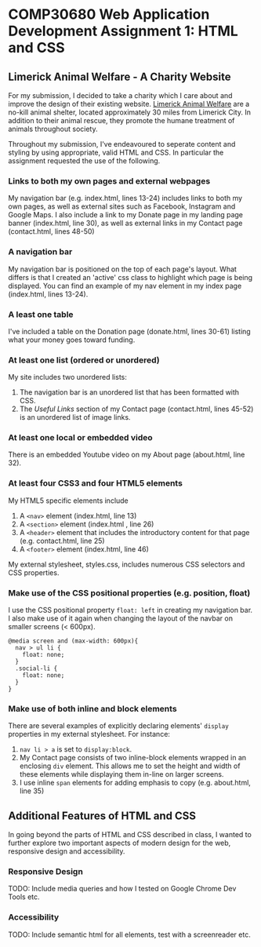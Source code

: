 # COMP30680 Web Application Development Assignment 1: HTML and CSS
## Limerick Animal Welfare - A Charity Website

For my submission, I decided to take a charity which I care about and improve the design of their existing website. [Limerick Animal Welfare](http://www.limerickanimalwelfare.ie/) are a no-kill animal shelter, located approximately 30 miles from Limerick City. In addition to their animal rescue, they promote the humane treatment of animals throughout society.

Throughout my submission, I've endeavoured to seperate content and styling by using appropriate, valid HTML and CSS. In particular the assignment requested the use of the following.

### Links to both my own pages and external webpages

My navigation bar (e.g. index.html, lines 13-24) includes links to both my own pages, as well as external sites such as Facebook, Instagram and Google Maps. I also include a link to my Donate page in my landing page banner (index.html, line 30), as well as external links in my Contact page (contact.html, lines 48-50)

### A navigation bar

My navigation bar is positioned on the top of each page's layout. What differs is that I created an 'active' css class to highlight which page is being displayed. You can find an example of my nav element in my index page (index.html, lines 13-24).

### A least one table

I've included a table on the Donation page (donate.html, lines 30-61) listing what your money goes toward funding.

### At least one list (ordered or unordered)

My site includes two unordered lists:
1. The navigation bar is an unordered list that has been formatted with CSS.
2. The *Useful Links* section of my Contact page (contact.html, lines 45-52) is an unordered list of image links.

### At least one local or embedded video

There is an embedded Youtube video on my About page (about.html, line 32).

### At least four CSS3 and four HTML5 elements

My HTML5 specific elements include
1. A `<nav>` element (index.html, line 13)
2. A `<section>` element (index.html , line 26)
3. A `<header>` element that includes the introductory content for that page (e.g. contact.html, line 25)
4. A `<footer>` element (index.html, line 46)

My external stylesheet, styles.css, includes numerous CSS selectors and CSS properties.

### Make use of the CSS positional properties (e.g. position, float)

I use the CSS positional property `float: left` in creating my navigation bar. I also make use of it again when changing the layout of the navbar on smaller screens (< 600px).

```
@media screen and (max-width: 600px){
  nav > ul li {
    float: none;
  }
  .social-li {
    float: none;
  }
}
```
### Make use of both inline and block elements

There are several examples of explicitly declaring elements' `display` properties in my external stylesheet. For instance:
1. `nav li > a` is set to `display:block`.
2. My Contact page consists of two inline-block elements wrapped in an enclosing `div` element. This allows me to set the height and width of these elements while displaying them in-line on larger screens.
3. I use inline `span` elements for adding emphasis to copy (e.g. about.html, line 35)

## Additional Features of HTML and CSS

In going beyond the parts of HTML and CSS described in class, I wanted to further explore two important aspects of modern design for the web, responsive design and accessibility.

### Responsive Design

TODO: Include media queries and how I tested on Google Chrome Dev Tools etc.

### Accessibility

TODO: Include semantic html for all elements, test with a screenreader etc.



